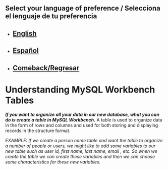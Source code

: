 ## Select your language of preference / Selecciona el lenguaje de tu preferencia

- ## [English](https://github.com/Jbarseg/Learning-Java-JDBC-and-MySQL/blob/master/index/english/README-TABLES.en.md)

- ## [Español](https://github.com/Jbarseg/Learning-Java-JDBC-and-MySQL/blob/master/index/espa%C3%B1ol/README-TABLES.es.md)

- ## [Comeback/Regresar](https://github.com/Jbarseg/Learning-Java-JDBC-and-MySQL)

# Understanding MySQL Workbench Tables

**_If you want to organize all your data in our new database, what you can do is create a table in MySQL Workbench._** A table is used to organize data in the form of rows and columns and used for both storing and displaying records in the structure format.

_EXAMPLE: If we create a person name table and want the table to organize a number of people or users, we might like to add some variables to our new table such as user id, first name, last name, email , etc. So when we create the table we can create these variables and then we can choose some characteristics for these new variables._